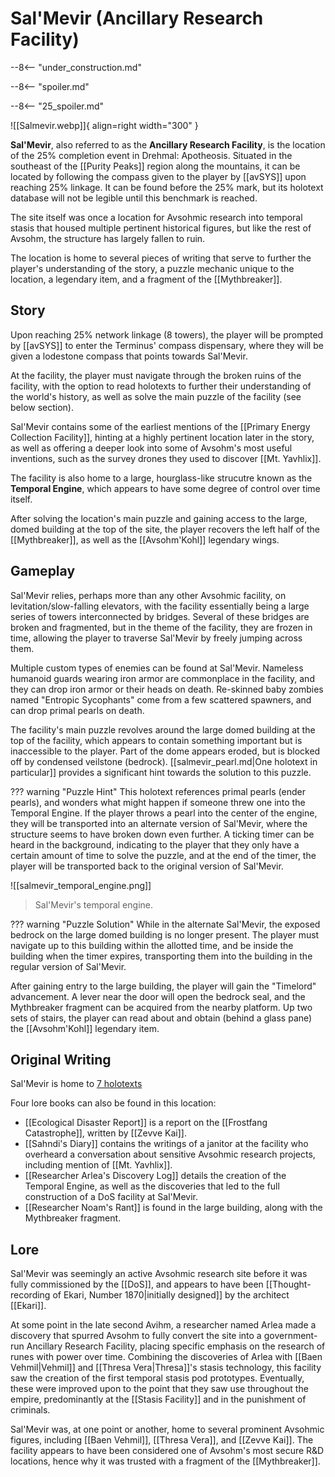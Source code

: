 # Sal'Mevir (Ancillary Research Facility)

--8<-- "under_construction.md"

--8<-- "spoiler.md"

--8<-- "25_spoiler.md"

![[Salmevir.webp]]{ align=right width="300" }

**Sal'Mevir**, also referred to as the **Ancillary Research Facility**, is the location of the 25% completion event in Drehmal: Apotheosis. Situated in the southeast of the [[Purity Peaks]] region along the mountains, it can be located by following the compass given to the player by [[avSYS]] upon reaching 25% linkage. It can be found before the 25% mark, but its holotext database will not be legible until this benchmark is reached.

The site itself was once a location for Avsohmic research into temporal stasis that housed multiple pertinent historical figures, but like the rest of Avsohm, the structure has largely fallen to ruin. 

The location is home to several pieces of writing that serve to further the player's understanding of the story, a puzzle mechanic unique to the location, a legendary item, and a fragment of the [[Mythbreaker]].

## Story 
Upon reaching 25% network linkage (8 towers), the player will be prompted by [[avSYS]] to enter the Terminus' compass dispensary, where they will be given a lodestone compass that points towards Sal'Mevir. 

At the facility, the player must navigate through the broken ruins of the facility, with the option to read holotexts to further their understanding of the world's history, as well as solve the main puzzle of the facility (see below section). 

Sal'Mevir contains some of the earliest mentions of the [[Primary Energy Collection Facility]], hinting at a highly pertinent location later in the story, as well as offering a deeper look into some of Avsohm's most useful inventions, such as the survey drones they used to discover [[Mt. Yavhlix]].

The facility is also home to a large, hourglass-like strucutre known as the **Temporal Engine**, which appears to have some degree of control over time itself.

After solving the location's main puzzle and gaining access to the large, domed building at the top of the site, the player recovers the left half of the [[Mythbreaker]], as well as the [[Avsohm'Kohl]] legendary wings.

## Gameplay
Sal'Mevir relies, perhaps more than any other Avsohmic facility, on levitation/slow-falling elevators, with the facility essentially being a large series of towers interconnected by bridges. Several of these bridges are broken and fragmented, but in the theme of the facility, they are frozen in time, allowing the player to traverse Sal'Mevir by freely jumping across them.

Multiple custom types of enemies can be found at Sal'Mevir. Nameless humanoid guards wearing iron armor are commonplace in the facility, and they can drop iron armor or their heads on death. Re-skinned baby zombies named "Entropic Sycophants" come from a few scattered spawners, and can drop primal pearls on death.

The facility's main puzzle revolves around the large domed building at the top of the facility, which appears to contain something important but is inaccessible to the player. Part of the dome appears eroded, but is blocked off by condensed veilstone (bedrock). [[salmevir_pearl.md|One holotext in particular]] provides a significant hint towards the solution to this puzzle.

??? warning "Puzzle Hint"
    This holotext references primal pearls (ender pearls), and wonders what might happen if someone threw one into the Temporal Engine. If the player throws a pearl into the center of the engine, they will be transported into an alternate version of Sal'Mevir, where the structure seems to have broken down even further. A ticking timer can be heard in the background, indicating to the player that they only have a certain amount of time to solve the puzzle, and at the end of the timer, the player will be transported back to the original version of Sal'Mevir.

![[salmevir_temporal_engine.png]]
> Sal'Mevir's temporal engine.

??? warning "Puzzle Solution"
    While in the alternate Sal'Mevir, the exposed bedrock on the large domed building is no longer present. The player must navigate up to this building within the allotted time, and be inside the building when the timer expires, transporting them into the building in the regular version of Sal'Mevir.

After gaining entry to the large building, the player will gain the "Timelord" advancement. A lever near the door will open the bedrock seal, and the Mythbreaker fragment can be acquired from the nearby platform. Up two sets of stairs, the player can read about and obtain (behind a glass pane) the [[Avsohm'Kohl]] legendary item.

## Original Writing
Sal'Mevir is home to [7 holotexts](/Story_and_Features/Holotexts/25_Percent_Area/)

Four lore books can also be found in this location:
- [[Ecological Disaster Report]] is a report on the [[Frostfang Catastrophe]], written by [[Zevve Kai]]. <br>
- [[Sahndi's Diary]] contains the writings of a janitor at the facility who overheard a conversation about sensitive Avsohmic research projects, including mention of [[Mt. Yavhlix]]. <br>
- [[Researcher Arlea's Discovery Log]] details the creation of the Temporal Engine, as well as the discoveries that led to the full construction of a DoS facility at Sal'Mevir. <br>
- [[Researcher Noam's Rant]] is found in the large building, along with the Mythbreaker fragment.

## Lore
Sal'Mevir was seemingly an active Avsohmic research site before it was fully commissioned by the [[DoS]], and appears to have been [[Thought-recording of Ekari, Number 1870|initially designed]] by the architect [[Ekari]].

At some point in the late second Avihm, a researcher named Arlea made a discovery that spurred Avsohm to fully convert the site into a government-run Ancillary Research Facility, placing specific emphasis on the research of runes with power over time. Combining the discoveries of Arlea with [[Baen Vehmil|Vehmil]] and [[Thresa Vera|Thresa]]'s stasis technology, this facility saw the creation of the first temporal stasis pod prototypes. Eventually, these were improved upon to the point that they saw use throughout the empire, predominantly at the [[Stasis Facility]] and in the punishment of criminals.

Sal'Mevir was, at one point or another, home to several prominent Avsohmic figures, including [[Baen Vehmil]], [[Thresa Vera]], and [[Zevve Kai]]. The facility appears to have been considered one of Avsohm's most secure R&D locations, hence why it was trusted with a fragment of the [[Mythbreaker]]. 
